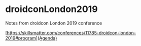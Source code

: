 # droidconLondon2019
Notes from droidcon London 2019 conference

[https://skillsmatter.com/conferences/11785-droidcon-london-2019#program](Agenda)
